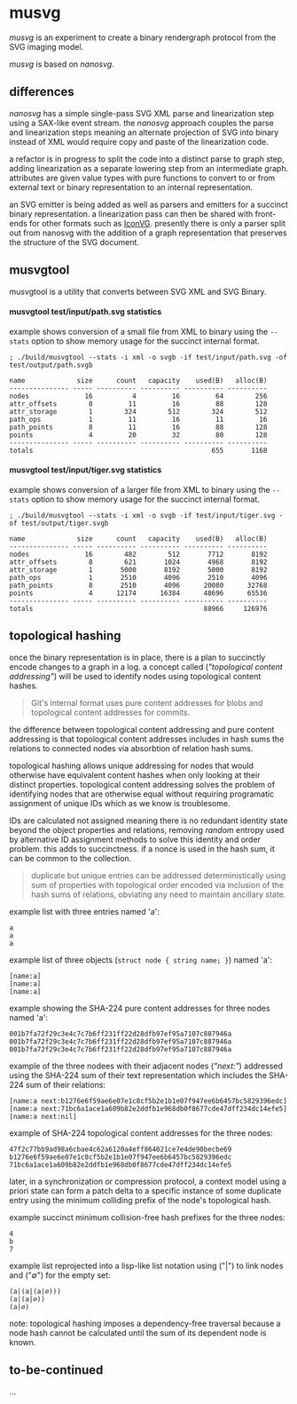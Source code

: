 # musvg

_musvg_ is an experiment to create a binary rendergraph protocol from the
SVG imaging model.

_musvg_ is based on _nanosvg_.

## differences

_nanosvg_ has a simple single-pass SVG XML parse and linearization step
using a SAX-like event stream. the _nanosvg_ approach couples the parse and
linearization steps meaning an alternate projection of SVG into binary
instead of XML would require copy and paste of the linearization code.

a refactor is in progress to split the code into a distinct parse to graph
step, adding linearization as a separate lowering step from an intermediate
graph. attributes are given value types with pure functions to convert to or
from external text or binary representation to an internal representation.

an SVG emitter is being added as well as parsers and emitters for a succinct
binary representation. a linearization pass can then be shared with front-ends
for other formats such as [IconVG](https://github.com/google/iconvg/).
presently there is only a parser split out from nanosvg with the addition
of a graph representation that preserves the structure of the SVG document.

## musvgtool

musvgtool is a utility that converts between SVG XML and SVG Binary.

#### musvgtool test/input/path.svg statistics

example shows conversion of a small file from XML to binary using the
`--stats` option to show memory usage for the succinct internal format.

```
; ./build/musvgtool --stats -i xml -o svgb -if test/input/path.svg -of test/output/path.svgb

name             size      count   capacity    used(B)   alloc(B)
--------------- ----- ---------- ---------- ---------- ----------
nodes              16          4         16         64        256
attr_offsets        8         11         16         88        128
attr_storage        1        324        512        324        512
path_ops            1         11         16         11         16
path_points         8         11         16         88        128
points              4         20         32         80        128
--------------- ----- ---------- ---------- ---------- ----------
totals                                             655       1168
```

#### musvgtool test/input/tiger.svg statistics

example shows conversion of a larger file from XML to binary using the
`--stats` option to show memory usage for the succinct internal format.

```
; ./build/musvgtool --stats -i xml -o svgb -if test/input/tiger.svg -of test/output/tiger.svgb

name             size      count   capacity    used(B)   alloc(B)
--------------- ----- ---------- ---------- ---------- ----------
nodes              16        482        512       7712       8192
attr_offsets        8        621       1024       4968       8192
attr_storage        1       5000       8192       5000       8192
path_ops            1       2510       4096       2510       4096
path_points         8       2510       4096      20080      32768
points              4      12174      16384      48696      65536
--------------- ----- ---------- ---------- ---------- ----------
totals                                           88966     126976
```


## topological hashing

once the binary representation is in place, there is a plan to succinctly
encode changes to a graph in a log. a concept called (_"topological content
addressing"_) will be used to identify nodes using topological content hashes.

> Git's internal format uses pure content addresses for blobs and
> topological content addresses for commits.

the difference between topological content addressing and pure content
addressing is that topological content addresses includes in hash sums
the relations to connected nodes via absorbtion of relation hash sums.

topological hashing allows unique addressing for nodes that would otherwise
have equivalent content hashes when only looking at their distinct properties.
topological content addressing solves the problem of identifying nodes that
are otherwise equal without requiring programatic assignment of unique IDs
which as we know is troublesome.

IDs are calculated not assigned meaning there is no redundant identity state
beyond the object properties and relations, removing _random_ entropy used
by alternative ID assignment methods to solve this identity and order problem.
this adds to succinctness. if a nonce is used in the hash sum, it can be
common to the collection.

> duplicate but unique entries can be addressed deterministically using
> sum of properties with topological order encoded via inclusion of the
> hash sums of relations, obviating any need to maintain ancillary state.

example list with three entries named 'a':

```
a
a
a
```

example list of three objects (`struct node { string name; }`) named 'a':


```
[name:a]
[name:a]
[name:a]
```

example showing the SHA-224 pure content addresses for three nodes named 'a':

```
001b7fa72f29c3e4c7c7b6ff231ff22d28dfb97ef95a7107c887946a
001b7fa72f29c3e4c7c7b6ff231ff22d28dfb97ef95a7107c887946a
001b7fa72f29c3e4c7c7b6ff231ff22d28dfb97ef95a7107c887946a
```

example of the three nodees with their adjacent nodes (_"next:"_) addressed
using the SHA-224 sum of their text representation which includes the SHA-224
sum of their relations:

```
[name:a next:b1276e6f59ae6e07e1c8cf5b2e1b1e07f947ee6b6457bc5829396edc]
[name:a next:71bc6a1ace1a609b82e2ddfb1e968db0f8677cde47dff234dc14efe5]
[name:a next:nil]
```

example of SHA-224 topological content addresses for the three nodes:

```
47f2c77bb9ad98a6cbae4c62a6120a4eff864021ce7e4de90becbe69
b1276e6f59ae6e07e1c8cf5b2e1b1e07f947ee6b6457bc5829396edc
71bc6a1ace1a609b82e2ddfb1e968db0f8677cde47dff234dc14efe5
```

later, in a synchronization or compression protocol, a context model using
a priori state can form a patch delta to a specific instance of some duplicate
entry using the minimum colliding prefix of the node's topological hash.

example succinct minimum collision-free hash prefixes for the three nodes:

```
4
b
7
```

example list reprojected into a lisp-like list notation using ("|") to
link nodes and ("∅") for the empty set:

```
(a|(a|(a|∅)))
(a|(a|∅))
(a|∅)
```

note: topological hashing imposes a dependency-free traversal because a node
hash cannot be calculated until the sum of its dependent node is known.

## to-be-continued

...